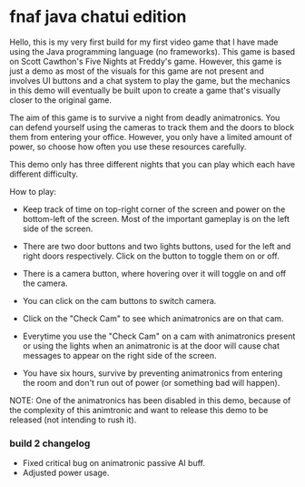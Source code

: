 # fnaf java chatui edition

Hello, this is my very first build for my first video game that I have made using the Java programming language (no frameworks). This game is based on Scott Cawthon's Five Nights at Freddy's game. However, this game is just a demo as most of the visuals for this game are not present and involves UI buttons and a chat system to play the game, but the mechanics in this demo will eventually be built upon to create a game that's visually closer to the original game.

The aim of this game is to survive a night from deadly animatronics. You can defend yourself using the cameras to track them and the doors to block them from entering your office. However, you only have a limited amount of power, so choose how often you use these resources carefully.

This demo only has three different nights that you can play which each have different difficulty.

How to play:

* Keep track of time on top-right corner of the screen and power on the bottom-left of the screen. Most of the important gameplay is on the left side of the screen.

* There are two door buttons and two lights buttons, used for the left and right doors respectively. Click on the button to toggle them on or off.

* There is a camera button, where hovering over it will toggle on and off the camera.

* You can click on the cam buttons to switch camera.

* Click on the "Check Cam" to see which animatronics are on that cam.

* Everytime you use the "Check Cam" on a cam with animatronics present or using the lights when an animatronic is at the door will cause chat messages to appear on the right side of the screen.

* You have six hours, survive by preventing animatronics from entering the room and don't run out of power (or something bad will happen).

NOTE: One of the animatronics has been disabled in this demo, because of the complexity of this animtronic and want to release this demo to be released (not intending to rush it).


### build 2 changelog

* Fixed critical bug on animatronic passive AI buff.
* Adjusted power usage.
